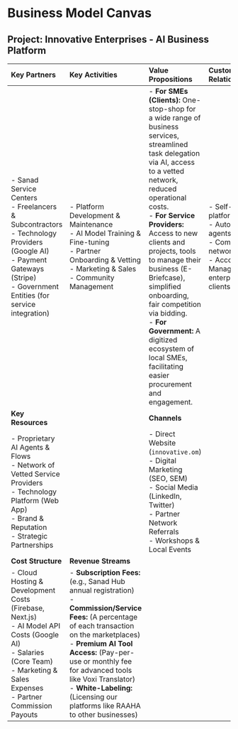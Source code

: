 
# Business Model Canvas

## Project: Innovative Enterprises - AI Business Platform

| Key Partners | Key Activities | Value Propositions | Customer Relationships | Customer Segments |
| :--- | :--- | :--- | :--- | :--- |
| - Sanad Service Centers <br> - Freelancers & Subcontractors <br> - Technology Providers (Google AI) <br> - Payment Gateways (Stripe) <br> - Government Entities (for service integration) | - Platform Development & Maintenance <br> - AI Model Training & Fine-tuning <br> - Partner Onboarding & Vetting <br> - Marketing & Sales <br> - Community Management | - **For SMEs (Clients):** One-stop-shop for a wide range of business services, streamlined task delegation via AI, access to a vetted network, reduced operational costs. <br> - **For Service Providers:** Access to new clients and projects, tools to manage their business (E-Briefcase), simplified onboarding, fair competition via bidding. <br> - **For Government:** A digitized ecosystem of local SMEs, facilitating easier procurement and engagement. | - Self-Service (via platform) <br> - Automated (via AI agents) <br> - Community (forums, network events) <br> - Account Management (for key enterprise/government clients) | - SMEs in Oman & GCC <br> - Government Entities <br> - Individual Entrepreneurs <br> - Freelancers & Service Agencies <br> - Sanad Service Centres |
| **Key Resources** | | **Channels** |
| - Proprietary AI Agents & Flows <br> - Network of Vetted Service Providers <br> - Technology Platform (Web App) <br> - Brand & Reputation <br> - Strategic Partnerships | | - Direct Website (`innovative.om`) <br> - Digital Marketing (SEO, SEM) <br> - Social Media (LinkedIn, Twitter) <br> - Partner Network Referrals <br> - Workshops & Local Events |
| **Cost Structure** | **Revenue Streams** |
| - Cloud Hosting & Development Costs (Firebase, Next.js) <br> - AI Model API Costs (Google AI) <br> - Salaries (Core Team) <br> - Marketing & Sales Expenses <br> - Partner Commission Payouts | - **Subscription Fees:** (e.g., Sanad Hub annual registration) <br> - **Commission/Service Fees:** (A percentage of each transaction on the marketplaces) <br> - **Premium AI Tool Access:** (Pay-per-use or monthly fee for advanced tools like Voxi Translator) <br> - **White-Labeling:** (Licensing our platforms like RAAHA to other businesses) |
